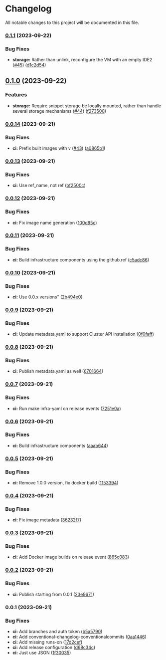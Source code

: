 # Changelog

All notable changes to this project will be documented in this file.

### [0.1.1](https://github.com/launchboxio/cluster-api-provider-proxmox/compare/v0.1.0...v0.1.1) (2023-09-22)


### Bug Fixes

* **storage:** Rather than unlink, reconfigure the VM with an empty IDE2 ([#45](https://github.com/launchboxio/cluster-api-provider-proxmox/issues/45)) ([d1c2d54](https://github.com/launchboxio/cluster-api-provider-proxmox/commit/d1c2d54523b6fa91422b9b874719d09d93fb66bf))

## [0.1.0](https://github.com/launchboxio/cluster-api-provider-proxmox/compare/v0.0.14...v0.1.0) (2023-09-22)


### Features

* **storage:** Require snippet storage be locally mounted, rather than handle several storage mechanisms ([#44](https://github.com/launchboxio/cluster-api-provider-proxmox/issues/44)) ([f273500](https://github.com/launchboxio/cluster-api-provider-proxmox/commit/f2735006c3636d104b4af9d3a3b4c9951f599002))

### [0.0.14](https://github.com/launchboxio/cluster-api-provider-proxmox/compare/v0.0.13...v0.0.14) (2023-09-21)


### Bug Fixes

* **ci:** Prefix built images with v ([#43](https://github.com/launchboxio/cluster-api-provider-proxmox/issues/43)) ([a0865b1](https://github.com/launchboxio/cluster-api-provider-proxmox/commit/a0865b134ccfb565b225248fe3a252418def5f97))

### [0.0.13](https://github.com/launchboxio/cluster-api-provider-proxmox/compare/v0.0.12...v0.0.13) (2023-09-21)


### Bug Fixes

* **ci:** Use ref_name, not ref ([bf2500c](https://github.com/launchboxio/cluster-api-provider-proxmox/commit/bf2500cded350912de975460856cd5c2b379c26b))

### [0.0.12](https://github.com/launchboxio/cluster-api-provider-proxmox/compare/v0.0.11...v0.0.12) (2023-09-21)


### Bug Fixes

* **ci:** Fix image name generation ([100d85c](https://github.com/launchboxio/cluster-api-provider-proxmox/commit/100d85c5e05f5a06fd88b819a6e4359939a6dc4f))

### [0.0.11](https://github.com/launchboxio/cluster-api-provider-proxmox/compare/v0.0.10...v0.0.11) (2023-09-21)


### Bug Fixes

* **ci:** Build infrastructure components using the github.ref ([c5adc86](https://github.com/launchboxio/cluster-api-provider-proxmox/commit/c5adc86ea8d1a9778fa928a0d1873ab6995c2a4c))

### [0.0.10](https://github.com/launchboxio/cluster-api-provider-proxmox/compare/v0.0.9...v0.0.10) (2023-09-21)


### Bug Fixes

* **ci:** Use 0.0.x versions" ([2b494e0](https://github.com/launchboxio/cluster-api-provider-proxmox/commit/2b494e0759325e30d99f725976f893b5e91622e9))

### [0.0.9](https://github.com/launchboxio/cluster-api-provider-proxmox/compare/v0.0.8...v0.0.9) (2023-09-21)


### Bug Fixes

* **ci:** Update metadata.yaml to support Cluster API installation ([0f0faff](https://github.com/launchboxio/cluster-api-provider-proxmox/commit/0f0faff4a174df8b44e18e08b1ce435fce4ad0f3))

### [0.0.8](https://github.com/launchboxio/cluster-api-provider-proxmox/compare/v0.0.7...v0.0.8) (2023-09-21)


### Bug Fixes

* **ci:** Publish metadata.yaml as well ([6701664](https://github.com/launchboxio/cluster-api-provider-proxmox/commit/6701664a60ea2c580ca004352de0e0af2a83c05b))

### [0.0.7](https://github.com/launchboxio/cluster-api-provider-proxmox/compare/v0.0.6...v0.0.7) (2023-09-21)


### Bug Fixes

* **ci:** Run make infra-yaml on release events ([7251e0a](https://github.com/launchboxio/cluster-api-provider-proxmox/commit/7251e0af54e68373b0b1f06b674378afeb06fa40))

### [0.0.6](https://github.com/launchboxio/cluster-api-provider-proxmox/compare/v0.0.5...v0.0.6) (2023-09-21)


### Bug Fixes

* **ci:** Build infrastructure components ([aaab644](https://github.com/launchboxio/cluster-api-provider-proxmox/commit/aaab64479f90465ebcac90d92dcb27e2250daf0b))

### [0.0.5](https://github.com/launchboxio/cluster-api-provider-proxmox/compare/v0.0.4...v0.0.5) (2023-09-21)


### Bug Fixes

* **ci:** Remove 1.0.0 version, fix docker build ([1153394](https://github.com/launchboxio/cluster-api-provider-proxmox/commit/1153394d8ec8aed4c664542eb443f189aa2096ff))

### [0.0.4](https://github.com/launchboxio/cluster-api-provider-proxmox/compare/v0.0.3...v0.0.4) (2023-09-21)


### Bug Fixes

* **ci:** Fix image metadata ([36232f7](https://github.com/launchboxio/cluster-api-provider-proxmox/commit/36232f764f2f2bf2dc40c4e2755e78ac2f5db3c1))

### [0.0.3](https://github.com/launchboxio/cluster-api-provider-proxmox/compare/v0.0.2...v0.0.3) (2023-09-21)


### Bug Fixes

* **ci:** Add Docker image builds on release event ([865c083](https://github.com/launchboxio/cluster-api-provider-proxmox/commit/865c083b37cf12402a4c6e27fa143543d369184f))

### [0.0.2](https://github.com/launchboxio/cluster-api-provider-proxmox/compare/v0.0.1...v0.0.2) (2023-09-21)


### Bug Fixes

* **ci:** Publish starting from 0.0.1 ([23e9671](https://github.com/launchboxio/cluster-api-provider-proxmox/commit/23e96711e9b9bc170a9e5801992e7686b6c92d19))

### **0.0.1** (2023-09-21)

### Bug Fixes

* **ci:** Add branches and auth token ([b5a5790](https://github.com/launchboxio/cluster-api-provider-proxmox/commit/b5a57905f0b1108a87c19300c581bdd902e73064))
* **ci:** Add conventional-changelog-conventionalcommits ([0aa1446](https://github.com/launchboxio/cluster-api-provider-proxmox/commit/0aa14464ba66414d6d8bae2134c5f9e557aab7c7))
* **ci:** Add missing runs-on ([17d2cef](https://github.com/launchboxio/cluster-api-provider-proxmox/commit/17d2cef643a37c1a3f684c01e7b6103e1804692a))
* **ci:** Add release configuration ([d68c34c](https://github.com/launchboxio/cluster-api-provider-proxmox/commit/d68c34cf6ff19f00832fc09af2132c7434d7a4c2))
* **ci:** Just use JSON ([1f30035](https://github.com/launchboxio/cluster-api-provider-proxmox/commit/1f30035305a3f734c190b3f960035cbbc0ac8c7f))
